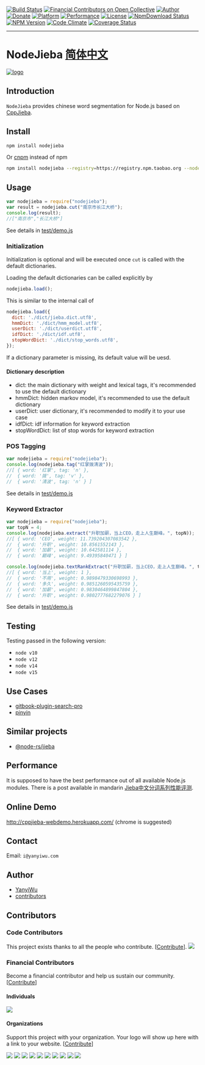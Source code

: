 [![Build Status](https://travis-ci.org/yanyiwu/nodejieba.png?branch=master)](https://travis-ci.org/yanyiwu/nodejieba)
[![Financial Contributors on Open Collective](https://opencollective.com/nodejieba/all/badge.svg?label=financial+contributors)](https://opencollective.com/nodejieba) [![Author](https://img.shields.io/badge/author-@yanyiwu-blue.svg?style=flat)](http://yanyiwu.com/) 
[![Donate](https://img.shields.io/badge/donate-eos_gitdeveloper-orange.svg)](https://eosflare.io/account/gitdeveloper)
[![Platform](https://img.shields.io/badge/platform-Linux,%20OS%20X,%20Windows-green.svg?style=flat)](https://github.com/yanyiwu/nodejieba)
[![Performance](https://img.shields.io/badge/performance-excellent-brightgreen.svg?style=flat)](http://yanyiwu.com/work/2015/06/14/jieba-series-performance-test.html) 
[![License](https://img.shields.io/badge/license-MIT-yellow.svg?style=flat)](http://yanyiwu.mit-license.org)
[![NpmDownload Status](http://img.shields.io/npm/dm/nodejieba.svg)](https://www.npmjs.org/package/nodejieba)
[![NPM Version](https://img.shields.io/npm/v/nodejieba.svg?style=flat)](https://www.npmjs.org/package/nodejieba)
[![Code Climate](https://codeclimate.com/github/yanyiwu/nodejieba/badges/gpa.svg)](https://codeclimate.com/github/yanyiwu/nodejieba)
[![Coverage Status](https://coveralls.io/repos/yanyiwu/nodejieba/badge.svg?branch=master&service=github)](https://coveralls.io/github/yanyiwu/nodejieba?branch=master)
- - -

# NodeJieba [简体中文](README.md)

[![logo](http://images.yanyiwu.com/NodeJiebaLogo-v1.png)](https://github.com/yanyiwu/nodejieba)

## Introduction

`NodeJieba` provides chinese word segmentation for Node.js based on [CppJieba].

## Install

```sh
npm install nodejieba
```

Or [cnpm] instead of npm

```sh
npm install nodejieba --registry=https://registry.npm.taobao.org --nodejieba_binary_host_mirror=https://npm.taobao.org/mirrors/nodejieba
```

## Usage

```js
var nodejieba = require("nodejieba");
var result = nodejieba.cut("南京市长江大桥");
console.log(result);
//["南京市","长江大桥"]
```

See details in [test/demo.js](test/demo.js)

### Initialization

Initialization is optional and will be executed once `cut` is called with the default dictionaries.

Loading the default dictionaries can be called explicitly by

```js
nodejieba.load();
```

This is similar to the internal call of

```js
nodejieba.load({
  dict: './dict/jieba.dict.utf8',
  hmmDict: './dict/hmm_model.utf8',
  userDict: './dict/userdict.utf8',
  idfDict: './dict/idf.utf8',
  stopWordDict: './dict/stop_words.utf8',
});
```

If a dictionary parameter is missing, its default value will be uesd.

#### Dictionary description

+ dict: the main dictionary with weight and lexical tags, it's recommended to use the default dictionary
+ hmmDict: hidden markov model, it's recommended to use the default dictionary
+ userDict: user dictionary, it's recommended to modify it to your use case
+ idfDict: idf information for keyword extraction
+ stopWordDict: list of stop words for keyword extraction

### POS Tagging

```js
var nodejieba = require("nodejieba");
console.log(nodejieba.tag("红掌拨清波"));
//[ { word: '红掌', tag: 'n' },
//  { word: '拨', tag: 'v' },
//  { word: '清波', tag: 'n' } ]
```

See details in [test/demo.js](test/demo.js)

### Keyword Extractor

```js
var nodejieba = require("nodejieba");
var topN = 4;
console.log(nodejieba.extract("升职加薪，当上CEO，走上人生巅峰。", topN));
//[ { word: 'CEO', weight: 11.739204307083542 },
//  { word: '升职', weight: 10.8561552143 },
//  { word: '加薪', weight: 10.642581114 },
//  { word: '巅峰', weight: 9.49395840471 } ]

console.log(nodejieba.textRankExtract("升职加薪，当上CEO，走上人生巅峰。", topN));
//[ { word: '当上', weight: 1 },
//  { word: '不用', weight: 0.9898479330698993 },
//  { word: '多久', weight: 0.9851260595435759 },
//  { word: '加薪', weight: 0.9830464899847804 },
//  { word: '升职', weight: 0.9802777682279076 } ]
```

See details in [test/demo.js](test/demo.js)

## Testing

Testing passed in the following version:

+ `node v10`
+ `node v12`
+ `node v14`
+ `node v15`

## Use Cases

+ [gitbook-plugin-search-pro]
+ [pinyin]

## Similar projects

+ [@node-rs/jieba](https://github.com/Brooooooklyn/node-rs/tree/master/packages/jieba)

## Performance

It is supposed to have the best performance out of all available Node.js modules. There is a post available in mandarin [Jieba中文分词系列性能评测].

## Online Demo

http://cppjieba-webdemo.herokuapp.com/
(chrome is suggested)

## Contact

Email: `i@yanyiwu.com`

## Author

- [YanyiWu]
- [contributors]

[由NodeJieba谈谈Node.js异步实现]:http://yanyiwu.com/work/2015/03/21/nodejs-asynchronous-insight.html
[Node.js的C++扩展初体验之NodeJieba]:http://yanyiwu.com/work/2014/02/22/nodejs-cpp-addon-nodejieba.html
[CppJieba]:https://github.com/yanyiwu/cppjieba.git
[cnpm]:http://cnpmjs.org
[Jieba中文分词]:https://github.com/fxsjy/jieba

[Jieba中文分词系列性能评测]:http://yanyiwu.com/work/2015/06/14/jieba-series-performance-test.html
[contributors]:https://github.com/yanyiwu/nodejieba/graphs/contributors
[YanyiWu]:http://yanyiwu.com
[gitbook-plugin-search-pro]:https://plugins.gitbook.com/plugin/search-pro
[pinyin]:https://github.com/hotoo/pinyin

## Contributors

### Code Contributors

This project exists thanks to all the people who contribute. [[Contribute](CONTRIBUTING.md)].
<a href="https://github.com/yanyiwu/nodejieba/graphs/contributors"><img src="https://opencollective.com/nodejieba/contributors.svg?width=890&button=false" /></a>

### Financial Contributors

Become a financial contributor and help us sustain our community. [[Contribute](https://opencollective.com/nodejieba/contribute)]

#### Individuals

<a href="https://opencollective.com/nodejieba"><img src="https://opencollective.com/nodejieba/individuals.svg?width=890"></a>

#### Organizations

Support this project with your organization. Your logo will show up here with a link to your website. [[Contribute](https://opencollective.com/nodejieba/contribute)]

<a href="https://opencollective.com/nodejieba/organization/0/website"><img src="https://opencollective.com/nodejieba/organization/0/avatar.svg"></a>
<a href="https://opencollective.com/nodejieba/organization/1/website"><img src="https://opencollective.com/nodejieba/organization/1/avatar.svg"></a>
<a href="https://opencollective.com/nodejieba/organization/2/website"><img src="https://opencollective.com/nodejieba/organization/2/avatar.svg"></a>
<a href="https://opencollective.com/nodejieba/organization/3/website"><img src="https://opencollective.com/nodejieba/organization/3/avatar.svg"></a>
<a href="https://opencollective.com/nodejieba/organization/4/website"><img src="https://opencollective.com/nodejieba/organization/4/avatar.svg"></a>
<a href="https://opencollective.com/nodejieba/organization/5/website"><img src="https://opencollective.com/nodejieba/organization/5/avatar.svg"></a>
<a href="https://opencollective.com/nodejieba/organization/6/website"><img src="https://opencollective.com/nodejieba/organization/6/avatar.svg"></a>
<a href="https://opencollective.com/nodejieba/organization/7/website"><img src="https://opencollective.com/nodejieba/organization/7/avatar.svg"></a>
<a href="https://opencollective.com/nodejieba/organization/8/website"><img src="https://opencollective.com/nodejieba/organization/8/avatar.svg"></a>
<a href="https://opencollective.com/nodejieba/organization/9/website"><img src="https://opencollective.com/nodejieba/organization/9/avatar.svg"></a>
